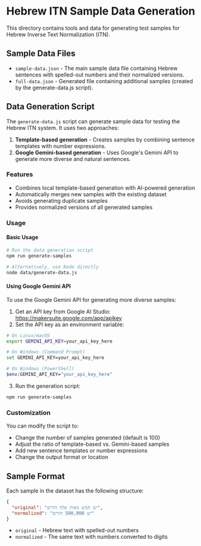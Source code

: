 # Hebrew ITN Sample Data Generation

This directory contains tools and data for generating test samples for Hebrew Inverse Text Normalization (ITN).

## Sample Data Files

- `sample-data.json` - The main sample data file containing Hebrew sentences with spelled-out numbers and their normalized versions.
- `full-data.json` - Generated file containing additional samples (created by the generate-data.js script).

## Data Generation Script

The `generate-data.js` script can generate sample data for testing the Hebrew ITN system. It uses two approaches:

1. **Template-based generation** - Creates samples by combining sentence templates with number expressions.
2. **Google Gemini-based generation** - Uses Google's Gemini API to generate more diverse and natural sentences.

### Features

- Combines local template-based generation with AI-powered generation
- Automatically merges new samples with the existing dataset
- Avoids generating duplicate samples
- Provides normalized versions of all generated samples

### Usage

#### Basic Usage

```bash
# Run the data generation script
npm run generate-samples

# Alternatively, use Node directly
node data/generate-data.js
```

#### Using Google Gemini API

To use the Google Gemini API for generating more diverse samples:

1. Get an API key from Google AI Studio: https://makersuite.google.com/app/apikey
2. Set the API key as an environment variable:

```bash
# On Linux/macOS
export GEMINI_API_KEY=your_api_key_here

# On Windows (Command Prompt)
set GEMINI_API_KEY=your_api_key_here

# On Windows (PowerShell)
$env:GEMINI_API_KEY="your_api_key_here"
```

3. Run the generation script:

```bash
npm run generate-samples
```

### Customization

You can modify the script to:

- Change the number of samples generated (default is 100)
- Adjust the ratio of template-based vs. Gemini-based samples
- Add new sentence templates or number expressions
- Change the output format or location

## Sample Format

Each sample in the dataset has the following structure:

```json
{
  "original": "יש חמש מאות אלף הורים",
  "normalized": "יש 500,000 הורים"
}
```

- `original` - Hebrew text with spelled-out numbers
- `normalized` - The same text with numbers converted to digits